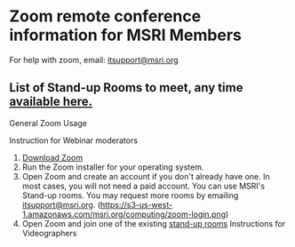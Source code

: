 # Zoom remote conference information for MSRI Members
For help with zoom, email: itsupport@msri.org 

## List of Stand-up Rooms to meet, any time [available here.](https://github.com/msri/public/tree/master/Members/Zoom/Standup%20Rooms)

General Zoom Usage


Instruction for Webinar moderators
1. [Download Zoom](https://zoom.us/download)
1. Run the Zoom installer for your operating system. 
1. Open Zoom and create an account if you don't already have one. In most cases, you will not need a paid account. You can use MSRI's Stand-up rooms. You may request more rooms by emailing itsupport@msri.org. 
(https://s3-us-west-1.amazonaws.com/msri.org/computing/zoom-login.png)
1. Open Zoom and join one of the existing [stand-up rooms](https://github.com/msri/public/tree/master/Members/Zoom/Standup%20Rooms)
Instructions for Videographers